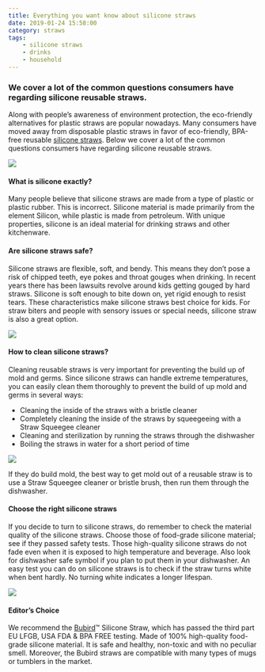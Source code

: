 ```yaml
---
title: Everything you want know about silicone straws
date: 2019-01-24 15:58:00
category: straws
tags:
	- silicone straws
	- drinks
	- household
---
```


### We cover a lot of the common questions consumers have regarding silicone reusable straws.

Along with people’s awareness of environment protection, the eco-friendly alternatives for plastic straws are popular nowadays. Many consumers have moved away from disposable plastic straws in favor of eco-friendly, BPA-free reusable [silicone straws](www.bubirdstraw.com). Below we cover a lot of the common questions consumers have regarding silicone reusable straws.

![](/images/1.png)

#### What is silicone exactly?

Many people believe that silicone straws are made from a type of plastic or plastic rubber. This is incorrect. Silicone material is made primarily from the element Silicon, while plastic is made from petroleum. With unique properties, silicone is an ideal material for drinking straws and other kitchenware.

<!-- more -->

#### Are silicone straws safe?

Silicone straws are flexible, soft, and bendy. This means they don’t pose a risk of chipped teeth, eye pokes and throat gouges when drinking. In recent years there has been lawsuits revolve around kids getting gouged by hard straws. Silicone is soft enough to bite down on, yet rigid enough to resist tears. These characteristics make silicone straws best choice for kids. For straw biters and people with sensory issues or special needs, silicone straw is also a great option. 

![](/images/2.png)

#### How to clean silicone straws?

Cleaning reusable straws is very important for preventing the build up of mold and germs. Since silicone straws can handle extreme temperatures, you can easily clean them thoroughly to prevent the build of up mold and germs in several ways:

- Cleaning the inside of the straws with a bristle cleaner
- Completely cleaning the inside of the straws by squeegeeing with a Straw Squeegee cleaner
- Cleaning and sterilization by running the straws through the dishwasher
- Boiling the straws in water for a short period of time 

![](/images/3.png)

If they do build mold, the best way to get mold out of a reusable straw is to use a Straw Squeegee cleaner or bristle brush, then run them through the dishwasher.

#### Choose the right silicone straws

If you decide to turn to silicone straws, do remember to check the material quality of the silicone straws. Choose those of food-grade silicone material; see if they passed safety tests. Those high-quality silicone straws do not fade even when it is exposed to high temperature and beverage. Also look for dishwasher safe symbol if you plan to put them in your dishwasher. An easy test you can do on silicone straws is to check if the straw turns white when bent hardly. No turning white indicates a longer lifespan.

![](/images/4.png)

#### Editor’s Choice

We recommend the [Bubird](www.bubirdstraw.com)™ Silicone Straw, which has passed the third part EU LFGB, USA FDA & BPA FREE testing. Made of 100% high-quality food-grade silicone material. It is safe and healthy, non-toxic and with no peculiar smell. Moreover, the Bubird straws are compatible with many types of mugs or tumblers in the market.
